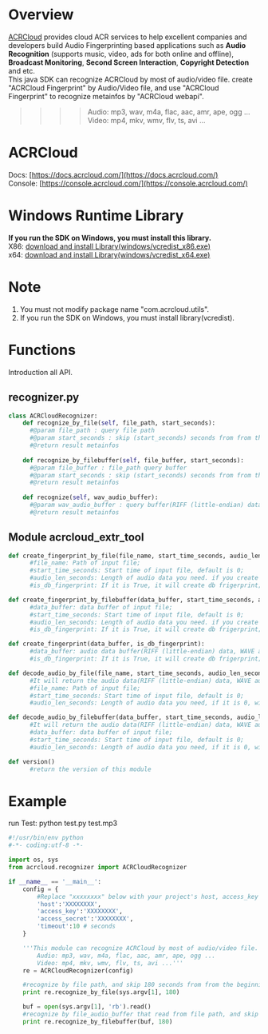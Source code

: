 # Overview
  [ACRCloud](https://www.acrcloud.com/) provides cloud ACR services to help excellent companies and developers build Audio Fingerprinting based applications such as **Audio Recognition** (supports music, video, ads for both online and offline), **Broadcast Monitoring**, **Second Screen Interaction**, **Copyright Detection** and etc.<br>
  This java SDK can recognize ACRCloud by most of audio/video file. create "ACRCloud Fingerprint" by Audio/Video file, and use "ACRCloud Fingerprint" to recognize metainfos by "ACRCloud webapi".<br>
>>>>Audio: mp3, wav, m4a, flac, aac, amr, ape, ogg ...<br>
>>>>Video: mp4, mkv, wmv, flv, ts, avi ...

# ACRCloud
Docs: [https://docs.acrcloud.com/](https://docs.acrcloud.com/)<br>
Console: [https://console.acrcloud.com/](https://console.acrcloud.com/)

# Windows Runtime Library 
**If you run the SDK on Windows, you must install this library.**<br>
X86: [download and install Library(windows/vcredist_x86.exe)](https://www.microsoft.com/en-us/download/details.aspx?id=5555)<br>
x64: [download and install Library(windows/vcredist_x64.exe)](https://www.microsoft.com/en-us/download/details.aspx?id=14632)

# Note
1. You must not modify package name "com.acrcloud.utils".<br>
2. If you run the SDK on Windows, you must install library(vcredist).

# Functions
Introduction all API.
## recognizer.py
```python
class ACRCloudRecognizer:
    def recognize_by_file(self, file_path, start_seconds):
      #@param file_path : query file path
      #@param start_seconds : skip (start_seconds) seconds from from the beginning of (filePath)
      #@return result metainfos
      
    def recognize_by_filebuffer(self, file_buffer, start_seconds):
      #@param file_buffer : file_path query buffer
      #@param start_seconds : skip (start_seconds) seconds from from the beginning of (filePath)
      #@return result metainfos
      
    def recognize(self, wav_audio_buffer):
      #@param wav_audio_buffer : query buffer(RIFF (little-endian) data, WAVE audio, Microsoft PCM, 16 bit, mono 8000 Hz)
      #@return result metainfos
```
## Module acrcloud_extr_tool
```python
def create_fingerprint_by_file(file_name, start_time_seconds, audio_len_seconds, is_db_fingerprint):
      #file_name: Path of input file; 
      #start_time_seconds: Start time of input file, default is 0; 
      #audio_len_seconds: Length of audio data you need. if you create recogize frigerprint, default is 12 seconds, if you create db frigerprint, it is not usefully; 
      #is_db_fingerprint: If it is True, it will create db frigerprint; 

def create_fingerprint_by_filebuffer(data_buffer, start_time_seconds, audio_len_seconds, is_db_fingerprint):
      #data_buffer: data buffer of input file; 
      #start_time_seconds: Start time of input file, default is 0; 
      #audio_len_seconds: Length of audio data you need. if you create recogize frigerprint, default is 12 seconds, if you create db frigerprint, it is not usefully; 
      #is_db_fingerprint: If it is True, it will create db frigerprint; 

def create_fingerprint(data_buffer, is_db_fingerprint):
      #data_buffer: audio data buffer(RIFF (little-endian) data, WAVE audio, Microsoft PCM, 16 bit, mono 8000 Hz); 
      #is_db_fingerprint: If it is True, it will create db frigerprint; 

def decode_audio_by_file(file_name, start_time_seconds, audio_len_seconds):
      #It will return the audio data(RIFF (little-endian) data, WAVE audio, Microsoft PCM, 16 bit, mono 8000 Hz); 
      #file_name: Path of input file; 
      #start_time_seconds: Start time of input file, default is 0; 
      #audio_len_seconds: Length of audio data you need, if it is 0, will decode all the audio; 

def decode_audio_by_filebuffer(data_buffer, start_time_seconds, audio_len_seconds):
      #It will return the audio data(RIFF (little-endian) data, WAVE audio, Microsoft PCM, 16 bit, mono 8000 Hz); 
      #data_buffer: data buffer of input file; 
      #start_time_seconds: Start time of input file, default is 0; 
      #audio_len_seconds: Length of audio data you need, if it is 0, will decode all the audio; 

def version() 
      #return the version of this module
```
# Example
run Test: python test.py test.mp3
```python
#!/usr/bin/env python
#-*- coding:utf-8 -*-

import os, sys
from acrcloud.recognizer import ACRCloudRecognizer

if __name__ == '__main__':
    config = {
        #Replace "xxxxxxxx" below with your project's host, access_key and access_secret.
        'host':'XXXXXXXX',
        'access_key':'XXXXXXXX', 
        'access_secret':'XXXXXXXX',
        'timeout':10 # seconds
    }

    '''This module can recognize ACRCloud by most of audio/video file. 
        Audio: mp3, wav, m4a, flac, aac, amr, ape, ogg ...
        Video: mp4, mkv, wmv, flv, ts, avi ...'''
    re = ACRCloudRecognizer(config)

    #recognize by file path, and skip 180 seconds from from the beginning of sys.argv[1].
    print re.recognize_by_file(sys.argv[1], 180)

    buf = open(sys.argv[1], 'rb').read()
    #recognize by file_audio_buffer that read from file path, and skip 180 seconds from from the beginning of sys.argv[1].
    print re.recognize_by_filebuffer(buf, 180)
```
